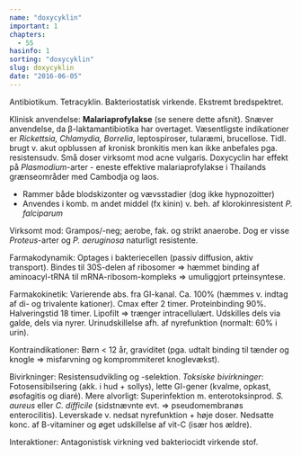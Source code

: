 ```yaml
---
name: "doxycyklin"
important: 1
chapters:  
  - 55
hasinfo: 1
sorting: "doxycyklin"
slug: doxycyklin
date: "2016-06-05"
---
```


Antibiotikum. Tetracyklin. Bakteriostatisk virkende. Ekstremt bredspektret.

Klinisk anvendelse: <b>Malariaprofylakse</b> (se senere dette afsnit). Snæver anvendelse, da β-laktamantibiotika har overtaget. Væsentligste indikationer er <em>Rickettsia, Chlamydia, Borrelia</em>, leptospiroser, tularæmi, brucellose. Tidl. brugt v. akut opblussen af kronisk bronkitis men kan ikke anbefales pga. resistensudv. Små doser virksomt mod acne vulgaris. Doxycyclin har effekt på <em>Plasmodium</em>-arter - eneste effektive malariaprofylakse i Thailands grænseområder med Cambodja og laos.<ul><li>Rammer både blodskizonter og vævsstadier (dog ikke hypnozoitter)</li><li>Anvendes i komb. m andet middel (fx kinin) v. beh. af klorokinresistent <em>P. falciparum</em></li></ul>

Virksomt mod: Grampos/-neg; aerobe, fak. og strikt anaerobe. Dog er visse <em>Proteus</em>-arter og <em>P. aeruginosa</em> naturligt resistente.

Farmakodynamik: Optages i bakteriecellen (passiv diffusion, aktiv transport). Bindes til 30S-delen af ribosomer => hæmmet binding af aminoacyl-tRNA til mRNA-ribosom-kompleks => umuliggjort prteinsyntese.

Farmakokinetik: Varierende abs. fra GI-kanal. Ca. 100% (hæmmes v. indtag af di- og trivalente kationer). Cmax efter 2 timer. Proteinbinding 90%. Halveringstid 18 timer. Lipofilt => trænger intracellulært. Udskilles dels via galde, dels via nyrer. Urinudskillelse afh. af nyrefunktion (normalt: 60% i urin).

Kontraindikationer: Børn < 12 år, graviditet (pga. udtalt binding til tænder og knogle => misfarvning og komprommiteret knoglevækst).

Bivirkninger: Resistensudvikling og -selektion. <em>Toksiske bivirkninger</em>: Fotosensibilsering (akk. i hud + sollys), lette GI-gener (kvalme, opkast, øsofagitis og diaré). Mere alvorligt: Superinfektion m. enterotoksinprod. <em>S. aureus</em> eller <em>C. difficile</em> (sidstnævnte evt. => pseudomembranøs enterocilitis). Leverskade v. nedsat nyrefunktion + høje doser. Nedsatte konc. af B-vitaminer og øget udskillelse af vit-C (især hos ældre). 

Interaktioner: Antagonistisk virkning ved bakteriocidt virkende stof.
